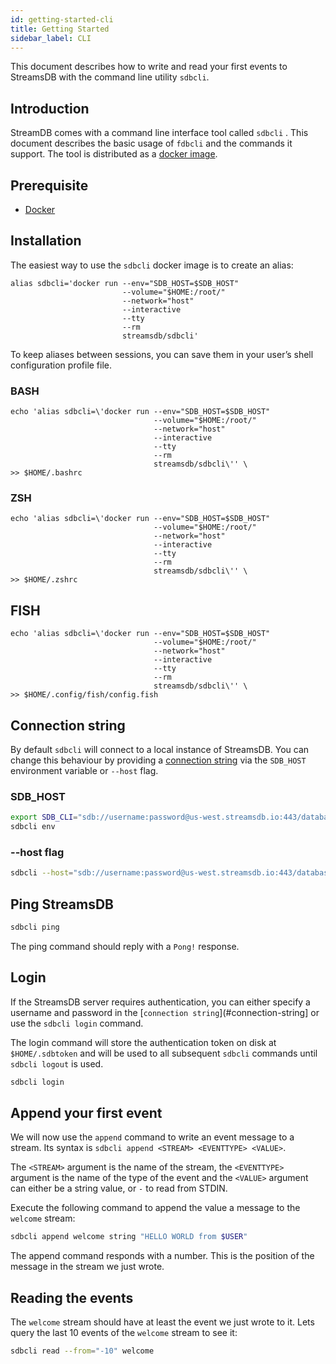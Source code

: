 ```yaml
---
id: getting-started-cli
title: Getting Started
sidebar_label: CLI
---
```


This document describes how to write and read your first events to StreamsDB with the command line utility `sdbcli`.

## Introduction

StreamDB comes with a command line interface tool called  `sdbcli` . This document describes the basic usage of `fdbcli` and the commands it support. The tool is distributed as a [docker image](https://hub.docker.com/r/streamsdb/sdbcli).

## Prerequisite

* [Docker](https://docs.docker.com/install/)

## Installation

The easiest way to use the `sdbcli` docker image is to create an alias:

``` SHELL
alias sdbcli='docker run --env="SDB_HOST=$SDB_HOST"
                         --volume="$HOME:/root/" 
                         --network="host"
                         --interactive
                         --tty 
                         --rm
                         streamsdb/sdbcli'
```

To keep aliases between sessions, you can save them in your user’s shell configuration profile file.

### BASH

``` SHELL 
echo 'alias sdbcli=\'docker run --env="SDB_HOST=$SDB_HOST"
                                --volume="$HOME:/root/" 
                                --network="host"
                                --interactive
                                --tty 
                                --rm
                                streamsdb/sdbcli\'' \
>> $HOME/.bashrc
```

### ZSH

``` SHELL 
echo 'alias sdbcli=\'docker run --env="SDB_HOST=$SDB_HOST"
                                --volume="$HOME:/root/" 
                                --network="host"
                                --interactive
                                --tty 
                                --rm
                                streamsdb/sdbcli\'' \
>> $HOME/.zshrc
```

## FISH

``` SHELL 
echo 'alias sdbcli=\'docker run --env="SDB_HOST=$SDB_HOST"
                                --volume="$HOME:/root/" 
                                --network="host"
                                --interactive
                                --tty 
                                --rm
                                streamsdb/sdbcli\'' \
>> $HOME/.config/fish/config.fish
```

## Connection string

By default `sdbcli` will connect to a local instance of StreamsDB. You can change this behaviour by providing a [connection string](/docs/connection-string) via the `SDB_HOST` environment variable or `--host` flag.

### SDB_HOST

``` BASH
export SDB_CLI="sdb://username:password@us-west.streamsdb.io:443/database_name"
sdbcli env
```

### --host flag

``` BASH
sdbcli --host="sdb://username:password@us-west.streamsdb.io:443/database_name" env
```

## Ping StreamsDB

``` BASH
sdbcli ping
```

The ping command should reply with a `Pong!` response.

## Login

If the StreamsDB server requires authentication, you can either specify a username and password in the [`connection string`](#connection-string] or use the `sdbcli login` command.

The login command will store the authentication token on disk at `$HOME/.sdbtoken` and will be used to all subsequent `sdbcli` commands until `sdbcli logout` is used.

``` BASH
sdbcli login
```

## Append your first event

We will now use the `append` command to write an event message to a stream. Its syntax is `sdbcli append <STREAM> <EVENTTYPE> <VALUE>`.

The `<STREAM>` argument is the name of the stream, the `<EVENTTYPE>` argument is the name of the type of the event and the `<VALUE>` argument can either be a string value, or `-` to read from STDIN.

Execute the following command to append the value a message to the `welcome` stream:

``` BASH
sdbcli append welcome string "HELLO WORLD from $USER"
```

The append command responds with a number. This is the position of the message in the stream we just wrote.

## Reading the events

The `welcome` stream should have at least the event we just wrote to it. Lets query the last 10 events of the `welcome` stream to see it:

``` BASH
sdbcli read --from="-10" welcome
```
